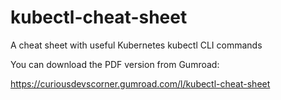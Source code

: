 # kubectl-cheat-sheet
A cheat sheet with useful Kubernetes kubectl CLI commands

You can download the PDF version from Gumroad:

https://curiousdevscorner.gumroad.com/l/kubectl-cheat-sheet
